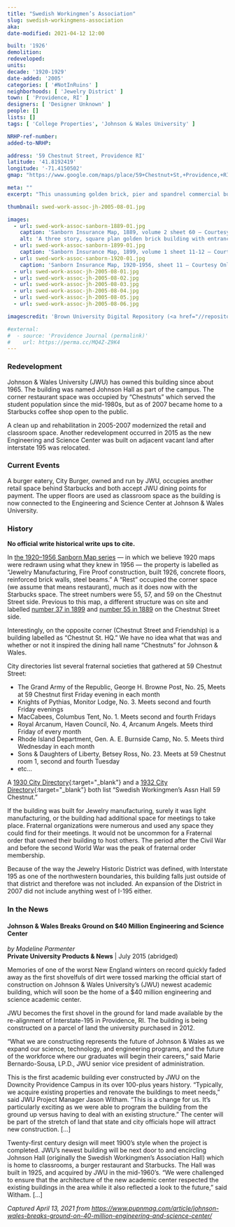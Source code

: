 ```yaml
---
title: "Swedish Workingmen’s Association"
slug: swedish-workingmens-association
aka: 
date-modified: 2021-04-12 12:00

built: '1926'
demolition: 
redeveloped: 
units:
decade: '1920-1929'
date-added: '2005'
categories: [ '#NotInRuins' ]
neighborhoods: [ 'Jewelry District' ]
town: [ 'Providence, RI' ]
designers: [ 'Designer Unknown' ]
people: []
lists: []
tags: [ 'College Properties', 'Johnson & Wales University' ]

NRHP-ref-number:
added-to-NRHP:

address: '59 Chestnut Street, Providence RI'
latitude: '41.8192419'
longitude: '-71.4150502'
gmap: "https://www.google.com/maps/place/59+Chestnut+St,+Providence,+RI+02903/@41.8192419,-71.4150502,17z/data=!3m1!4b1!4m5!3m4!1s0x89e4456cae5066c7:0xa88d05c8e7db3553!8m2!3d41.8192419!4d-71.4128615"

meta: ""
excerpt: "This unassuming golden brick, pier and spandrel commercial building has been part of the Johnson & Wales campus since the mid-1960s"

thumbnail: swed-work-assoc-jh-2005-08-01.jpg

images:
  - url: swed-work-assoc-sanborn-1889-01.jpg
    caption: 'Sanborn Insurance Map, 1889, volume 2 sheet 60 — Courtesy Brown University Digital Repository'
    alt: 'A three story, square plan golden brick building with entrances on opposite corners as well as a ground-floor chamfered retail entrance under an overhang. The windows have been replaced with commericial-grade non-operable three-over-three pane designs. Slight sandstone details adorn the cornice and the seperation of the first floor from the upper floors. '
  - url: swed-work-assoc-sanborn-1899-01.jpg
    caption: 'Sanborn Insurance Map, 1899, volume 1 sheet 11-12 — Courtesy Brown University Digital Repository'
  - url: swed-work-assoc-sanborn-1920-01.jpg
    caption: 'Sanborn Insurance Map, 1920-1956, sheet 11 — Courtesy Online Digital Sanborn Maps via ProQuest and the Providence Public Library'
  - url: swed-work-assoc-jh-2005-08-01.jpg
  - url: swed-work-assoc-jh-2005-08-02.jpg
  - url: swed-work-assoc-jh-2005-08-03.jpg
  - url: swed-work-assoc-jh-2005-08-04.jpg
  - url: swed-work-assoc-jh-2005-08-05.jpg
  - url: swed-work-assoc-jh-2005-08-06.jpg

imagescredit: 'Brown University Digital Repository (<a href="//repository.library.brown.edu/studio/item/bdr:213558/" target="_blank">1889</a> and <a href="//repository.library.brown.edu/studio/item/bdr:213597/" target="_blank">1899</a>), and the Online Digital Sanborn Maps via ProQuest and the Providence Public Library'

#external:
#  - source: 'Providence Journal (permalink)'
#    url: https://perma.cc/MQ4Z-Z9K4
---
```


### Redevelopment

Johnson & Wales University (<span class="abbr">JWU</span>) has owned this building since about 1965. The building was named Johnson Hall as part of the campus. The corner restaurant space was occupied by “Chestnuts” which served the student population since the mid-1980s, but as of 2007 became home to a Starbucks coffee shop open to the public. 

A clean up and rehabilitation in 2005-2007 modernized the retail and classroom space. Another redevelopment occurred in 2015 as the new Engineering and Science Center was built on adjacent vacant land after interstate 195 was relocated. 


### Current Events

A burger eatery, City Burger, owned and run by <span class="abbr">JWU</span>, occupies another retail space behind Starbucks and both accept <span class="abbr">JWU</span> dining points for payment. The upper floors are used as classroom space as the building is now connected to the Engineering and Science Center at Johnson & Wales University. 


### History

**No official write historical write ups to cite.** 

In [the 1920–1956 Sanborn Map series](#photo-swed-work-assoc-sanborn-1920-01) — in which we believe 1920 maps were redrawn using what they knew in 1956 — the property is labelled as “Jewelry Manufacturing, Fire Proof construction, built 1926, concrete floors, reinforced brick walls, steel beams.” A “Rest” occupied the corner space (we assume that means restaurant), much as it does now with the Starbucks space. The street numbers were 55, 57, and 59 on the Chestnut Street side. Previous to this map, a different structure was on site and labelled [number 37 in 1899](#photo-swed-work-assoc-sanborn-1899-01) and [number 55 in 1889](#photo-swed-work-assoc-sanborn-1889-01) on the Chestnut Street side. 

Interestingly, on the opposite corner (Chestnut Street and Friendship) is a building labelled as “Chestnut St. HQ.” We have no idea what that was and whether or not it inspired the dining hall name “Chestnuts” for Johnson & Wales. 

City directories list several fraternal societies that gathered at 59 Chestnut Street: 

+ The Grand Army of the Republic, George H. Browne Post, No. 25, Meets at 59 Chestnut first Friday evening in each month
+ Knights of Pythias, Monitor Lodge, No. 3. Meets second and fourth Friday evenings 
+ MacCabees, Columbus Tent, No. 1. Meets second and fourth Fridays
+ Royal Arcanum, Haven Council, No. 4, Arcanum Angels. Meets third Friday of every month
+ Rhode Island Department, Gen. A. E. Burnside Camp, No. 5. Meets third Wednesday in each month
+ Sons & Daughters of Liberty, Betsey Ross, No. 23. Meets at 59 Chestnut room 1, second and fourth Tuesday
+ etc…

A [1930 City Directory](//archive.org/details/providencedirectunse/page/1294/mode/2up){:target="_blank"} and a [1932 City Directory](//archive.org/details/providencedirectunse_0/page/1238){:target="_blank"} both list “Swedish Workingmen’s Assn Hall 59 Chestnut.” 

If the building was built for Jewelry manufacturing, surely it was light manufacturing, or the building had additional space for meetings to take place. Fraternal organizations were numerous and used any space they could find for their meetings. It would not be uncommon for a Fraternal order that owned their building to host others. The period after the Civil War and before the second World War was the peak of fraternal order membership. 

Because of the way the Jewelry Historic District was defined, with Interstate 195 as one of the northwestern boundaries, this building falls just outside of that district and therefore was not included. An expansion of the District in 2007 did not include anything west of I-195 either. 


### In the News

#### Johnson & Wales Breaks Ground on $40 Million Engineering and Science Center

_by Madeline Parmenter_  
**Private University Products & News** | July 2015 (abridged)

Memories of one of the worst New England winters on record quickly faded away as the first shovelfuls of dirt were tossed marking the official start of construction on Johnson & Wales University’s (<span class="abbr">JWU</span>) newest academic building, which will soon be the home of a $40 million engineering and science academic center.

<span class="abbr">JWU</span> becomes the first shovel in the ground for land made available by the re-alignment of Interstate-195 in Providence, RI. The building is being constructed on a parcel of land the university purchased in 2012.

“What we are constructing represents the future of Johnson & Wales as we expand our science, technology, and engineering programs, and the future of the workforce where our graduates will begin their careers,” said Marie Bernardo-Sousa, LP.D., <span class="abbr">JWU</span> senior vice president of administration.

This is the first academic building ever constructed by <span class="abbr">JWU</span> on the Downcity Providence Campus in its over 100-plus years history. “Typically, we acquire existing properties and renovate the buildings to meet needs,” said <span class="abbr">JWU</span> Project Manager Jason Witham. “This is a change for us. It’s particularly exciting as we were able to program the building from the ground up versus having to deal with an existing structure.” The center will be part of the stretch of land that state and city officials hope will attract new construction. […]

Twenty-first century design will meet 1900’s style when the project is completed. <span class="abbr">JWU</span>’s newest building will be next door to and encircling Johnson Hall (originally the Swedish Workingmen’s Association Hall) which is home to classrooms, a burger restaurant and Starbucks. The Hall was built in 1925, and acquired by <span class="abbr">JWU</span> in the mid-1960’s. “We were challenged to ensure that the architecture of the new academic center respected the existing buildings in the area while it also reflected a look to the future,” said Witham. […]

_Captured April 13, 2021 from https://www.pupnmag.com/article/johnson-wales-breaks-ground-on-40-million-engineering-and-science-center/_